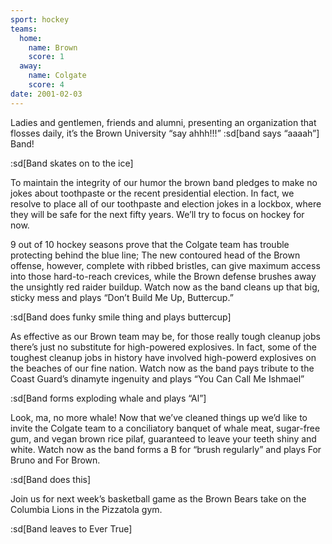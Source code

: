 ```yaml
---
sport: hockey
teams:
  home:
    name: Brown
    score: 1
  away:
    name: Colgate
    score: 4
date: 2001-02-03
---
```


Ladies and gentlemen, friends and alumni, presenting an organization that flosses daily, it’s the Brown University “say ahhh!!!” :sd[band says “aaaah”] Band!

:sd[Band skates on to the ice]

To maintain the integrity of our humor the brown band pledges to make no jokes about toothpaste or the recent presidential election. In fact, we resolve to place all of our toothpaste and election jokes in a lockbox, where they will be safe for the next fifty years. We’ll try to focus on hockey for now.

9 out of 10 hockey seasons prove that the Colgate team has trouble protecting behind the blue line; The new contoured head of the Brown offense, however, complete with ribbed bristles, can give maximum access into those hard-to-reach crevices, while the Brown defense brushes away the unsightly red raider buildup. Watch now as the band cleans up that big, sticky mess and plays “Don’t Build Me Up, Buttercup.”

:sd[Band does funky smile thing and plays buttercup]

As effective as our Brown team may be, for those really tough cleanup jobs there’s just no substitute for high-powered explosives. In fact, some of the toughest cleanup jobs in history have involved high-powerd explosives on the beaches of our fine nation. Watch now as the band pays tribute to the Coast Guard’s dinamyte ingenuity and plays “You Can Call Me Ishmael”

:sd[Band forms exploding whale and plays “Al”]

Look, ma, no more whale! Now that we’ve cleaned things up we’d like to invite the Colgate team to a conciliatory banquet of whale meat, sugar-free gum, and vegan brown rice pilaf, guaranteed to leave your teeth shiny and white. Watch now as the band forms a B for “brush regularly” and plays For Bruno and For Brown.

:sd[Band does this]

Join us for next week’s basketball game as the Brown Bears take on the Columbia Lions in the Pizzatola gym.

:sd[Band leaves to Ever True]

